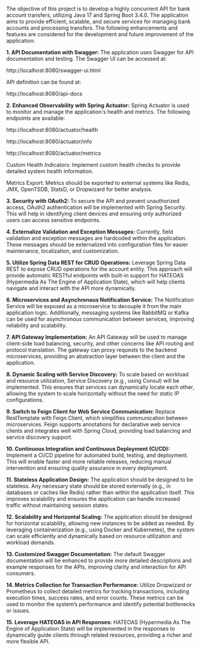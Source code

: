 The objective of this project is to develop a highly concurrent API for bank account transfers, utilizing Java 17 and Spring Boot 3.4.0. The application aims to provide efficient, scalable, and secure services for managing bank accounts and processing transfers. The following enhancements and features are considered for the development and future improvement of the application:

**1. API Documentation with Swagger:**
  The application uses Swagger for API documentation and testing. The Swagger UI can be accessed at:
  
  http://localhost:8080/swagger-ui.html
  
  API definition can be found at:
  
  http://localhost:8080/api-docs

**2. Enhanced Observability with Spring Actuator:**
  Spring Actuator is used to monitor and manage the application's health and metrics. The following endpoints are available:
  
  http://localhost:8080/actuator/health
  
  http://localhost:8080/actuator/info
  
  http://localhost:8080/actuator/metrics
  
  Custom Health Indicators: Implement custom health checks to provide detailed system health information.
  
  Metrics Export: Metrics should be exported to external systems like Redis, JMX, OpenTSDB, StatsD, or Dropwizard for better analysis.

**3. Security with OAuth2:**
  To secure the API and prevent unauthorized access, OAuth2 authentication will be implemented with Spring Security. This will help in identifying client devices and ensuring only authorized users can access 
  sensitive endpoints.

**4. Externalize Validation and Exception Messages:**
  Currently, field validation and exception messages are hardcoded within the application. These messages should be externalized into configuration files for easier maintenance, localization, and customization.

**5. Utilize Spring Data REST for CRUD Operations:**
  Leverage Spring Data REST to expose CRUD operations for the account entity. This approach will provide automatic RESTful endpoints with built-in support for HATEOAS (Hypermedia As The Engine of Application 
  State), which will help clients navigate and interact with the API more dynamically.

**6. Microservices and Asynchronous Notification Service:**
  The Notification Service will be exposed as a microservice to decouple it from the main application logic. Additionally, messaging systems like RabbitMQ or Kafka can be used for asynchronous communication 
  between services, improving reliability and scalability.

**7. API Gateway Implementation:**
  An API Gateway will be used to manage client-side load balancing, security, and other concerns like API routing and protocol translation. The gateway can proxy requests to the backend microservices, providing   an abstraction layer between the client and the application.

**8. Dynamic Scaling with Service Discovery:**
  To scale based on workload and resource utilization, Service Discovery (e.g., using Consul) will be implemented. This ensures that services can dynamically locate each other, allowing the system to scale 
  horizontally without the need for static IP configurations.

**9. Switch to Feign Client for Web Service Communication:**
  Replace RestTemplate with Feign Client, which simplifies communication between microservices. Feign supports annotations for declarative web service clients and integrates well with Spring Cloud, providing 
  load balancing and service discovery support.

**10. Continuous Integration and Continuous Deployment (CI/CD):**
  Implement a CI/CD pipeline for automated build, testing, and deployment. This will enable faster and more reliable releases, reducing manual intervention and ensuring quality assurance in every deployment.

**11. Stateless Application Design:**
  The application should be designed to be stateless. Any necessary state should be stored externally (e.g., in databases or caches like Redis) rather than within the application itself. This improves 
 scalability and ensures the application can handle increased traffic without maintaining session states.

**12. Scalability and Horizontal Scaling:**
  The application should be designed for horizontal scalability, allowing new instances to be added as needed. By leveraging containerization (e.g., using Docker and Kubernetes), the system can scale efficiently 
  and dynamically based on resource utilization and workload demands.

**13. Customized Swagger Documentation:**
  The default Swagger documentation will be enhanced to provide more detailed descriptions and example responses for the APIs, improving clarity and interaction for API consumers.

**14. Metrics Collection for Transaction Performance:**
  Utilize Dropwizard or Prometheus to collect detailed metrics for tracking transactions, including execution times, success rates, and error counts. These metrics can be used to monitor the system’s performance   and identify potential bottlenecks or issues.

**15. Leverage HATEOAS in API Responses:**
  HATEOAS (Hypermedia As The Engine of Application State) will be implemented in the responses to dynamically guide clients through related resources, providing a richer and more flexible API.
